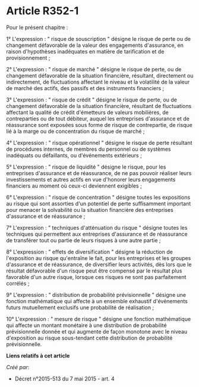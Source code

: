 # Article R352-1

Pour le présent chapitre : 

1° L'expression : " risque de souscription " désigne le risque de perte ou de changement défavorable de la valeur des
engagements d'assurance, en raison d'hypothèses inadéquates en matière de tarification et de provisionnement ; 

2° L'expression : " risque de marché " désigne le risque de perte, ou de changement défavorable de la situation financière,
résultant, directement ou indirectement, de fluctuations affectant le niveau et la volatilité de la valeur de marché des
actifs, des passifs et des instruments financiers ; 

3° L'expression : " risque de crédit " désigne le risque de perte, ou de changement défavorable de la situation financière,
résultant de fluctuations affectant la qualité de crédit d'émetteurs de valeurs mobilières, de contreparties ou de tout
débiteur, auquel les entreprises d'assurance et de réassurance sont exposées sous forme de risque de contrepartie, de risque
lié à la marge ou de concentration du risque de marché ; 

4° L'expression : " risque opérationnel " désigne le risque de perte résultant de procédures internes, de membres du
personnel ou de systèmes inadéquats ou défaillants, ou d'événements extérieurs ; 

5° L'expression : " risque de liquidité " désigne le risque, pour les entreprises d'assurance et de réassurance, de ne pas
pouvoir réaliser leurs investissements et autres actifs en vue d'honorer leurs engagements financiers au moment où ceux-ci
deviennent exigibles ; 

6° L'expression : " risque de concentration " désigne toutes les expositions au risque qui sont assorties d'un potentiel de
perte suffisamment important pour menacer la solvabilité ou la situation financière des entreprises d'assurance et de
réassurance ; 

7° L'expression : " techniques d'atténuation du risque " désigne toutes les techniques qui permettent aux entreprises
d'assurance et de réassurance de transférer tout ou partie de leurs risques à une autre partie ; 

8° L'expression : " effets de diversification " désigne la réduction de l'exposition au risque qu'entraîne le fait, pour les
entreprises et les groupes d'assurance et de réassurance, de diversifier leurs activités, dès lors que le résultat
défavorable d'un risque peut être compensé par le résultat plus favorable d'un autre risque, lorsque ces risques ne sont pas
parfaitement corrélés ; 

9° L'expression : " distribution de probabilité prévisionnelle " désigne une fonction mathématique qui affecte à un ensemble
exhaustif d'événements futurs mutuellement exclusifs une probabilité de réalisation ; 

10° L'expression : " mesure de risque " désigne une fonction mathématique qui affecte un montant monétaire à une distribution
de probabilité prévisionnelle donnée et qui augmente de façon monotone avec le niveau d'exposition au risque sous-tendant
cette distribution de probabilité prévisionnelle.

**Liens relatifs à cet article**

_Créé par_:

  - Décret n°2015-513 du 7 mai 2015 - art. 4
